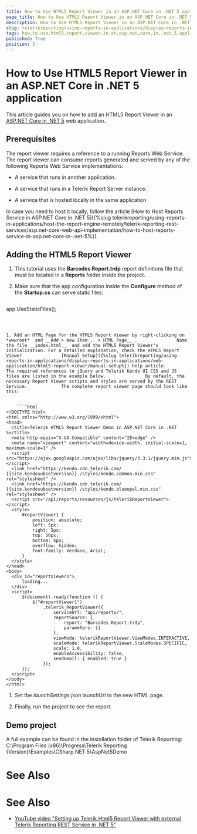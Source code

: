 ```yaml
---
title: How to Use HTML5 Report Viewer in an ASP.NET Core in .NET 5 application
page_title: How to Use HTML5 Report Viewer in an ASP.NET Core in .NET 5 application | for Telerik Reporting Documentation
description: How to Use HTML5 Report Viewer in an ASP.NET Core in .NET 5 application
slug: telerikreporting/using-reports-in-applications/display-reports-in-applications/web-application/html5-report-viewer/how-to-use-html5-report-viewer-in-an-asp.net-core-in-.net-5-application
tags: how,to,use,html5,report,viewer,in,an,asp.net,core,in,.net,5,application
published: True
position: 5
---
```


# How to Use HTML5 Report Viewer in an ASP.NET Core in .NET 5 application



This article guides you on how to add an HTML5 Report Viewer in an          [ASP.NET Core in .NET 5](https://devblogs.microsoft.com/dotnet/introducing-net-5/)          web application.       

## Prerequisites

The report viewer requires a reference to a running Reports Web Service. The report viewer can consume reports generated and served by           any of the following Reports Web Service implementations:         

* A service that runs in another application.

* A service that runs in a Telerik Report Server instance.

* A service that is hosted locally in the same application

In case you need to host it locally, follow the article [How to Host Reports Service in ASP.NET Core in .NET 5]({%slug telerikreporting/using-reports-in-applications/host-the-report-engine-remotely/telerik-reporting-rest-services/asp.net-core-web-api-implementation/how-to-host-reports-service-in-asp.net-core-in-.net-5%}).         

## Adding the HTML5 Report Viewer

1. This tutorial uses the __Barcodes Report.trdp__  report definitions file               that must be located in a __Reports__  folder inside the project.             

1. Make sure that the app configuration inside the __Configure__  method of the __Startup.cs__                can serve static files:             

	
    ````c#
app.UseStaticFiles();
````



1. Add an HTML Page for the HTML5 Report Viewer by right-clicking on *wwwroot*  and __Add > New Item... > HTML Page__ .               Name the file __index.html__  and add the HTML5 Report Viewer's initialization. For a detailed explanation, check the HTML5 Report Viewer               [Manual Setup]({%slug telerikreporting/using-reports-in-applications/display-reports-in-applications/web-application/html5-report-viewer/manual-setup%}) help article.               The required references to jQuery and Telerik Kendo UI CSS and JS files are listed in the example below.               By default, the necessary Report Viewer scripts and styles are served by the REST Service.             The complete report viewer page should look like this:

	
    ````html
<!DOCTYPE html> 
<html xmlns="http://www.w3.org/1999/xhtml">
<head> 
  <title>Telerik HTML5 Report Viewer Demo in ASP.NET Core in .NET 5</title>
  <meta http-equiv="X-UA-Compatible" content="IE=edge" />
  <meta name="viewport" content="width=device-width, initial-scale=1, maximum-scale=1" />
  <script src="https://ajax.googleapis.com/ajax/libs/jquery/3.3.1/jquery.min.js"></script> 
  <link href="https://kendo.cdn.telerik.com/ {{site.kendosubsetversion}} /styles/kendo.common.min.css" rel="stylesheet" /> 
  <link href="https://kendo.cdn.telerik.com/ {{site.kendosubsetversion}} /styles/kendo.blueopal.min.css" rel="stylesheet" /> 
  <script src="/api/reports/resources/js/telerikReportViewer"></script>
  <style> 
      #reportViewer1 { 
          position: absolute; 
          left: 5px; 
          right: 5px; 
          top: 50px; 
          bottom: 5px; 
          overflow: hidden; 
          font-family: Verdana, Arial; 
      } 
  </style> 
</head> 
<body> 
  <div id="reportViewer1"> 
      loading... 
  </div> 
  <script> 
      $(document).ready(function () { 
          $("#reportViewer1") 
              .telerik_ReportViewer({ 
                  serviceUrl: "api/reports/", 
                  reportSource: { 
                      report: "Barcodes Report.trdp", 
                      parameters: {} 
                  }, 
                  viewMode: telerikReportViewer.ViewModes.INTERACTIVE, 
                  scaleMode: telerikReportViewer.ScaleModes.SPECIFIC, 
                  scale: 1.0,
                  enableAccessibility: false,
                  sendEmail: { enabled: true }
              }); 
      }); 
  </script> 
</body> 
</html>
````



1. Set the *launchSettings.json*  launchUrl to the new HTML page.             

1. Finally, run the project to see the report.             

## Demo project

A full example can be found in the installation folder of Telerik Reporting: C:\Program Files (x86)\Progress\Telerik Reporting {Version}\Examples\CSharp\.NET 5\AspNet5Demo         

# See Also


# See Also

 * [YouTube video "Setting up Telerik Html5 Report Viewer with external Telerik Reporting REST Service in .NET 5"](https://www.youtube.com/watch?v=GeCUGTgZziI)
